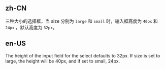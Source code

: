 ## zh-CN

三种大小的选择框，当 size 分别为 `large` 和 `small` 时，输入框高度为 `40px` 和 `24px` ，默认高度为 `32px`。

## en-US

The height of the input field for the select defaults to 32px. If size is set to large, the height will be 40px, and if set to small, 24px.

<style>
.code-box-demo .ant-select {
  margin: 0 8px 10px 0;
}

.ant-row-rtl .code-box-demo .ant-select {
  margin: 0 0 10px 8px;
}

#components-select-demo-search-box .code-box-demo .ant-select {
  margin: 0;
}
</style>
